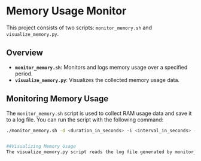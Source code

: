 # Memory Usage Monitor

This project consists of two scripts: `monitor_memory.sh` and `visualize_memory.py`.

## Overview

- **`monitor_memory.sh`**: Monitors and logs memory usage over a specified period.
- **`visualize_memory.py`**: Visualizes the collected memory usage data.

## Monitoring Memory Usage

The `monitor_memory.sh` script is used to collect RAM usage data and save it to a log file. You can run the script with the following command:

```bash
./monitor_memory.sh -d <duration_in_seconds> -i <interval_in_seconds> -o <output_file>


##Visualizing Memory Usage
The visualize_memory.py script reads the log file generated by monitor_memory.sh and creates a plot of memory usage over time.
